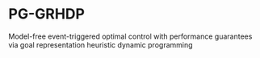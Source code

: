 # PG-GRHDP
Model-free event-triggered optimal control with performance guarantees via goal representation heuristic dynamic programming
